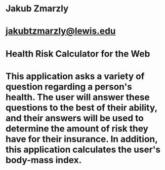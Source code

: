 # Jakub Zmarzly
# jakubtzmarzly@lewis.edu
# Health Risk Calculator for the Web

# This application asks a variety of question regarding a person's health. The user will answer these questions to the best of their ability, and their answers will be used to determine the amount of risk they have for their insurance. In addition, this application calculates the user's body-mass index.
